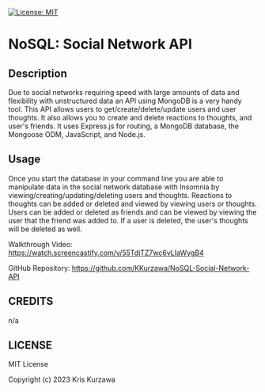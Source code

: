 [![License: MIT](https://img.shields.io/badge/License-MIT-yellow.svg)](https://opensource.org/licenses/MIT)
# NoSQL: Social Network API

## Description

Due to social networks requiring speed with large amounts of data and flexibility with unstructured data an API using MongoDB is a very handy tool.  This API allows users to get/create/delete/update users and user thoughts.  It also allows you to create and delete reactions to thoughts, and user's friends.  It uses Express.js for routing, a MongoDB database, the Mongoose ODM, JavaScript, and Node.js.

## Usage

Once you start the database in your command line you are able to manipulate data in the social network database with Insomnia by viewing/creating/updating/deleting users and thoughts.  Reactions to thoughts can be added or deleted and viewed by viewing users or thoughts.  Users can be added or deleted as friends and can be viewed by viewing the user that the friend was added to.  If a user is deleted, the user's thoughts will be deleted as well.

Walkthrough Video: https://watch.screencastify.com/v/55TdjTZ7wc6vLIaWygB4

GitHub Repository: https://github.com/KKurzawa/NoSQL-Social-Network-API

## CREDITS

n/a

## LICENSE

MIT License

Copyright (c) 2023 Kris Kurzawa


